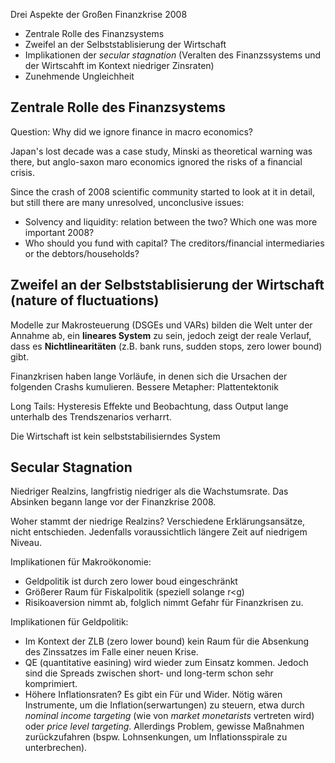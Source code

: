  Drei Aspekte der Großen Finanzkrise 2008
 
 * Zentrale Rolle des Finanzsystems
 * Zweifel an der Selbststablisierung der Wirtschaft
 * Implikationen der *secular stagnation* (Veralten des Finanzssystems und der Wirtscahft im Kontext niedriger Zinsraten)
 * Zunehmende Ungleichheit
 
 ## Zentrale Rolle des Finanzsystems
 
 Question: Why did we ignore finance in macro economics?
 
Japan's lost decade was a case study, Minski as theoretical warning was there, but anglo-saxon maro economics ignored the risks of a financial crisis.

Since the crash of 2008 scientific community started to look at it in detail, but still there are many unresolved, unconclusive issues:

* Solvency and liquidity: relation between the two? Which one was more important 2008?
* Who should you fund with capital? The creditors/financial intermediaries or the debtors/households?

## Zweifel an der Selbststablisierung der Wirtschaft (nature of fluctuations)

Modelle zur Makrosteuerung (DSGEs und VARs) bilden die Welt unter der Annahme ab, ein **lineares System** zu sein, jedoch zeigt der reale Verlauf, dass es **Nichtlinearitäten** (z.B. bank runs, sudden stops, zero lower bound) gibt.

Finanzkrisen haben lange Vorläufe, in denen sich die Ursachen der folgenden Crashs kumulieren. Bessere Metapher: Plattentektonik

Long Tails: Hysteresis Effekte und Beobachtung, dass Output lange unterhalb des Trendszenarios verharrt.

Die Wirtschaft ist kein selbststabilisierndes System

## Secular Stagnation

Niedriger Realzins, langfristig niedriger als die Wachstumsrate. Das Absinken begann lange vor der Finanzkrise 2008.

Woher stammt der niedrige Realzins? Verschiedene Erklärungsansätze, nicht entschieden. Jedenfalls voraussichtlich längere Zeit auf niedrigem Niveau.

Implikationen für Makroökonomie:

* Geldpolitik ist durch zero lower boud eingeschränkt
* Größerer Raum für Fiskalpolitik (speziell solange r<g)
* Risikoaversion nimmt ab, folglich nimmt Gefahr für Finanzkrisen zu.

Implikationen für Geldpolitik:

* Im Kontext der ZLB (zero lower bound) kein Raum für die Absenkung des Zinssatzes im Falle einer neuen Krise.
* QE (quantitative easining) wird wieder zum Einsatz kommen. Jedoch sind die Spreads zwischen short- und long-term schon sehr komprimiert.
* Höhere Inflationsraten? Es gibt ein Für und Wider. Nötig wären Instrumente, um die Inflation(serwartungen) zu steuern, etwa durch *nominal income targeting* (wie von *market monetarists* vertreten wird) oder *price level targeting*. Allerdings Problem, gewisse Maßnahmen zurückzufahren (bspw. Lohnsenkungen, um Inflationsspirale zu unterbrechen).
